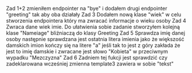 Zad 1+2
zmieniłem endpointer na "bye" i dodałem drugi endpointer "greeting" tak aby oba działały 
Zad 3
Dodałem nową klase "wiek" w celu stworzenia endpointera który ma zwracać informacje o wieku osoby
Zad 4
Zwraca dane wiek imie. Do ułatwienia sobie zadanie stworzyłem kolejną klase "Nameiage" bliźniaczą do klasy Greeting
Zad 5 
Sprawdza imię danej osoby następnie sprawdzana jest ostatnia litera imienia jako że większość damskich imion kończy się na litere "a" jeśli tak to jest z góry zakłada że jest to imię damskie i zwracane jest słowo "Kobieta" w przeciwnym wypadku "Mezczyzna"
Zad 6
Zadniem tej fukcji jest sprawdzić czy zadeklarowana wcześniej zmienna template3 zawiera w sobie "tekst"

